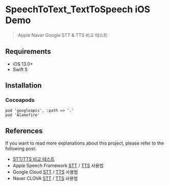 # SpeechToText_TextToSpeech iOS Demo
>Apple Naver Google STT &amp; TTS 비교 테스트


## Requirements
- iOS 13.0+
- Swift 5

## Installation
### Cocoapods
```
pod 'googleapis', :path => '.'
pod 'Alamofire'
```

## References
If you want to read more explanations about this project, please refer to the following post:
- [STT/TTS 비교 테스트](https://hongssup.tistory.com/209)
- Apple Speech Framework [STT](https://hongssup.tistory.com/233) / [TTS](https://hongssup.tistory.com/234) 사용법
- Google Cloud [STT](https://hongssup.tistory.com/236) / [TTS](https://hongssup.tistory.com/235) 사용법
- Naver CLOVA [STT](https://hongssup.tistory.com/237) / [TTS](https://hongssup.tistory.com/239) 사용법
